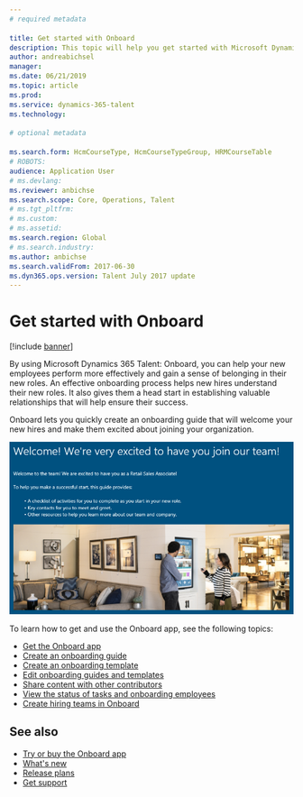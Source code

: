 ```yaml
---
# required metadata

title: Get started with Onboard
description: This topic will help you get started with Microsoft Dynamics 365 Talent - Onboard. Onboard helps your new hires get off to a strong start by giving them a guide that takes them smoothly through the onboarding process.
author: andreabichsel
manager:
ms.date: 06/21/2019
ms.topic: article
ms.prod:
ms.service: dynamics-365-talent
ms.technology:

# optional metadata

ms.search.form: HcmCourseType, HcmCourseTypeGroup, HRMCourseTable
# ROBOTS:
audience: Application User
# ms.devlang:
ms.reviewer: anbichse
ms.search.scope: Core, Operations, Talent
# ms.tgt_pltfrm:
# ms.custom:
# ms.assetid:
ms.search.region: Global
# ms.search.industry:
ms.author: anbichse
ms.search.validFrom: 2017-06-30
ms.dyn365.ops.version: Talent July 2017 update
---
```


# Get started with Onboard

[!include [banner](includes/banner.md)]

By using Microsoft Dynamics 365 Talent: Onboard, you can help your new employees perform more effectively and gain a sense of belonging in their new roles. An effective onboarding process helps new hires understand their new roles. It also gives them a head start in establishing valuable relationships that will help ensure their success.

Onboard lets you quickly create an onboarding guide that will welcome your new hires and make them excited about joining your organization.

[![Onboarding guide](./media/onboard-onboarding-guide.png)](./media/onboard-onboarding-guide.png)

To learn how to get and use the Onboard app, see the following topics:

- [Get the Onboard app](./onboard-get-app.md)
- [Create an onboarding guide](./onboard-create-guide.md)
- [Create an onboarding template](./onboard-create-template.md)
- [Edit onboarding guides and templates](./onboard-edit-guides-templates.md)
- [Share content with other contributors](./onboard-share-template.md)
- [View the status of tasks and onboarding employees](./onboard-view-status.md)
- [Create hiring teams in Onboard](./onboard-create-team.md)

## See also

- [Try or buy the Onboard app](https://dynamics.microsoft.com/talent/onboard/)
- [What's new](./whats-new.md)
- [Release plans](https://docs.microsoft.com/business-applications-release-notes/index)
- [Get support](./talent-support.md)
